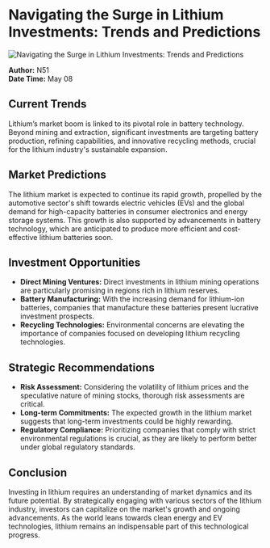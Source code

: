 # Navigating the Surge in Lithium Investments: Trends and Predictions

![Navigating the Surge in Lithium Investments: Trends and Predictions](https://uploads-ssl.webflow.com/665f9886cd4e586a9a14dc8c/66988f53572d55d09ff910a9_Navigating%20the%20Surge%20in%20Lithium%20Investments_%20Trends%20and%20Predictions.png)

**Author:** N51  
**Date Time:** May 08

## Current Trends

Lithium’s market boom is linked to its pivotal role in battery technology. Beyond mining and extraction, significant investments are targeting battery production, refining capabilities, and innovative recycling methods, crucial for the lithium industry's sustainable expansion.

## Market Predictions

The lithium market is expected to continue its rapid growth, propelled by the automotive sector's shift towards electric vehicles (EVs) and the global demand for high-capacity batteries in consumer electronics and energy storage systems. This growth is also supported by advancements in battery technology, which are anticipated to produce more efficient and cost-effective lithium batteries soon.

## Investment Opportunities

- **Direct Mining Ventures:** Direct investments in lithium mining operations are particularly promising in regions rich in lithium reserves.
- **Battery Manufacturing:** With the increasing demand for lithium-ion batteries, companies that manufacture these batteries present lucrative investment prospects.
- **Recycling Technologies:** Environmental concerns are elevating the importance of companies focused on developing lithium recycling technologies.

## Strategic Recommendations

- **Risk Assessment:** Considering the volatility of lithium prices and the speculative nature of mining stocks, thorough risk assessments are critical.
- **Long-term Commitments:** The expected growth in the lithium market suggests that long-term investments could be highly rewarding.
- **Regulatory Compliance:** Prioritizing companies that comply with strict environmental regulations is crucial, as they are likely to perform better under global regulatory standards.

## Conclusion

Investing in lithium requires an understanding of market dynamics and its future potential. By strategically engaging with various sectors of the lithium industry, investors can capitalize on the market's growth and ongoing advancements. As the world leans towards clean energy and EV technologies, lithium remains an indispensable part of this technological progress.